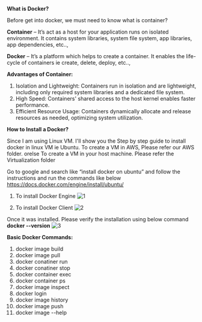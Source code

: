 **What is Docker?**

Before get into docker, we must need to know what is container?

**Container** – It’s act as a host for your application runs on isolated environment. It contains system libraries, system file system, app libraries, app dependencies, etc..,

**Docker** – It’s a platform which helps to create a container. It enables the life-cycle of containers ie create, delete, deploy, etc..,

**Advantages of Container:**
1. Isolation and Lightweight: Containers run in isolation and are lightweight, including only required system libraries and a dedicated file system.
2. High Speed: Containers' shared access to the host kernel enables faster performance.
3. Efficient Resource Usage: Containers dynamically allocate and release resources as needed, optimizing system utilization.

**How to Install a Docker?**

Since I am using Linux VM. I'll show you the Step by step guide to install docker in linux VM ie Ubuntu.
To create a VM in AWS, Please refer our AWS folder. orelse To create a VM in your host machine. Please refer the Virtualization folder

Go to google and search like “install docker on ubuntu” and follow the instructions and run the commands like below
https://docs.docker.com/engine/install/ubuntu/

1. To install Docker Engine
   ![1](https://github.com/user-attachments/assets/1ba7720e-66cf-4feb-b89f-e893f107a643)
   
2. To install Docker Client
   ![2](https://github.com/user-attachments/assets/ca40e503-6f0d-41b7-9eaa-c0cee0c4232c)

Once it was installed. Please verify the installation using below command
**docker --version**
![3](https://github.com/user-attachments/assets/6423136a-bbda-4285-8b9a-16f3e498e5f8)


**Basic Docker Commands:**

1. docker image build
2. docker image pull
3. docker conatiner run
4. docker conatiner stop
5. docker container exec
6. docker container ps
7. docker image inspect
8. docker login
9. docker image history
10. docker image push
11. docker image --help
    


   




